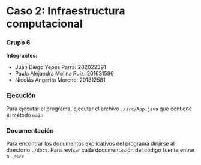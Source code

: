 # Caso 2: Infraestructura computacional

### Grupo 6
**Integrantes:**

- Juan Diego Yepes Parra: 202022391
- Paula Alejandra Molina Ruiz: 201631596
- Nicolás Angarita Moreno: 201812581

### Ejecución

Para ejecutar el programa, ejecutar el archivo `./src/App.java` que contiene el método `main`

### Documentación

Para encontrar los documentos explicativos del programa dirijirse al directorio `./docs`. Para revisar cada documentación del código fuente entrar a `./src`